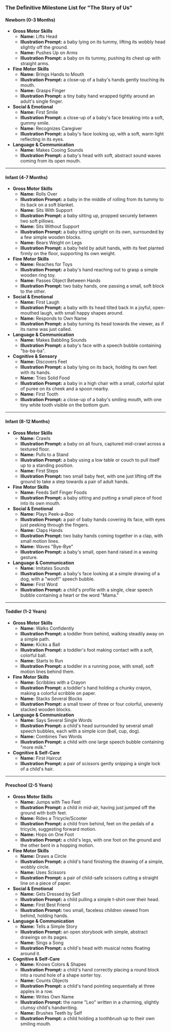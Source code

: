 ### **The Definitive Milestone List for "The Story of Us"**

#### **Newborn (0-3 Months)**

*   **Gross Motor Skills**
    *   **Name:** Lifts Head
    *   **Illustration Prompt:** a baby lying on its tummy, lifting its wobbly head slightly off the ground.
    *   **Name:** Pushes Up on Arms
    *   **Illustration Prompt:** a baby on its tummy, pushing its chest up with straight arms.
*   **Fine Motor Skills**
    *   **Name:** Brings Hands to Mouth
    *   **Illustration Prompt:** a close-up of a baby's hands gently touching its mouth.
    *   **Name:** Grasps Finger
    *   **Illustration Prompt:** a tiny baby hand wrapped tightly around an adult's single finger.
*   **Social & Emotional**
    *   **Name:** First Smile
    *   **Illustration Prompt:** a close-up of a baby's face breaking into a soft, gummy smile.
    *   **Name:** Recognizes Caregiver
    *   **Illustration Prompt:** a baby's face looking up, with a soft, warm light reflecting in its eyes.
*   **Language & Communication**
    *   **Name:** Makes Cooing Sounds
    *   **Illustration Prompt:** a baby's head with soft, abstract sound waves coming from its open mouth.


---

#### **Infant (4-7 Months)**

*   **Gross Motor Skills**
    *   **Name:** Rolls Over
    *   **Illustration Prompt:** a baby in the middle of rolling from its tummy to its back on a soft blanket.
    *   **Name:** Sits With Support
    *   **Illustration Prompt:** a baby sitting up, propped securely between two soft pillows.
    *   **Name:** Sits Without Support
    *   **Illustration Prompt:** a baby sitting upright on its own, surrounded by a few simple wooden blocks.
    *   **Name:** Bears Weight on Legs
    *   **Illustration Prompt:** a baby held by adult hands, with its feet planted firmly on the floor, supporting its own weight.
*   **Fine Motor Skills**
    *   **Name:** Reaches for Toys
    *   **Illustration Prompt:** a baby's hand reaching out to grasp a simple wooden ring toy.
    *   **Name:** Passes Object Between Hands
    *   **Illustration Prompt:** two baby hands, one passing a small, soft block to the other.
*   **Social & Emotional**
    *   **Name:** First Laugh
    *   **Illustration Prompt:** a baby with its head tilted back in a joyful, open-mouthed laugh, with small happy shapes around.
    *   **Name:** Responds to Own Name
    *   **Illustration Prompt:** a baby turning its head towards the viewer, as if its name was just called.
*   **Language & Communication**
    *   **Name:** Makes Babbling Sounds
    *   **Illustration Prompt:** a baby's face with a speech bubble containing "ba-ba-ba".
*   **Cognitive & Sensory**
    *   **Name:** Discovers Feet
    *   **Illustration Prompt:** a baby lying on its back, holding its own feet with its hands.
    *   **Name:** Tries Solid Food
    *   **Illustration Prompt:** a baby in a high chair with a small, colorful splat of puree on its cheek and a spoon nearby.
    *   **Name:** First Tooth
    *   **Illustration Prompt:** a close-up of a baby's smiling mouth, with one tiny white tooth visible on the bottom gum.

---

#### **Infant (8-12 Months)**

*   **Gross Motor Skills**
    *   **Name:** Crawls
    *   **Illustration Prompt:** a baby on all fours, captured mid-crawl across a textured floor.
    *   **Name:** Pulls to a Stand
    *   **Illustration Prompt:** a baby using a low table or couch to pull itself up to a standing position.
    *   **Name:** First Steps
    *   **Illustration Prompt:** two small baby feet, with one just lifting off the ground to take a step towards a pair of adult hands.
*   **Fine Motor Skills**
    *   **Name:** Feeds Self Finger Foods
    *   **Illustration Prompt:** a baby sitting and putting a small piece of food into its own mouth.
*   **Social & Emotional**
    *   **Name:** Plays Peek-a-Boo
    *   **Illustration Prompt:** a pair of baby hands covering its face, with eyes just peeking through the fingers.
    *   **Name:** Claps Hands
    *   **Illustration Prompt:** two baby hands coming together in a clap, with small motion lines.
    *   **Name:** Waves "Bye-Bye"
    *   **Illustration Prompt:** a baby's small, open hand raised in a waving gesture.
*   **Language & Communication**
    *   **Name:** Imitates Sounds
    *   **Illustration Prompt:** a baby's face looking at a simple drawing of a dog, with a "woof!" speech bubble.
    *   **Name:** First Word
    *   **Illustration Prompt:** a child's profile with a single, clear speech bubble containing a heart or the word "Mama."

---

#### **Toddler (1-2 Years)**

*   **Gross Motor Skills**
    *   **Name:** Walks Confidently
    *   **Illustration Prompt:** a toddler from behind, walking steadily away on a simple path.
    *   **Name:** Kicks a Ball
    *   **Illustration Prompt:** a toddler's foot making contact with a soft, colorful ball.
    *   **Name:** Starts to Run
    *   **Illustration Prompt:** a toddler in a running pose, with small, soft motion lines behind them.
*   **Fine Motor Skills**
    *   **Name:** Scribbles with a Crayon
    *   **Illustration Prompt:** a toddler's hand holding a chunky crayon, making a colorful scribble on paper.
    *   **Name:** Stacks Several Blocks
    *   **Illustration Prompt:** a small tower of three or four colorful, unevenly stacked wooden blocks.
*   **Language & Communication**
    *   **Name:** Says Several Single Words
    *   **Illustration Prompt:** a child's head surrounded by several small speech bubbles, each with a simple icon (ball, cup, dog).
    *   **Name:** Combines Two Words
    *   **Illustration Prompt:** a child with one large speech bubble containing "more milk."
*   **Cognitive & Self-Care**
    *   **Name:** First Haircut
    *   **Illustration Prompt:** a pair of scissors gently snipping a single lock of a child's hair.

---

#### **Preschool (2-5 Years)**

*   **Gross Motor Skills**
    *   **Name:** Jumps with Two Feet
    *   **Illustration Prompt:** a child in mid-air, having just jumped off the ground with both feet.
    *   **Name:** Rides a Tricycle/Scooter
    *   **Illustration Prompt:** a child from behind, feet on the pedals of a tricycle, suggesting forward motion.
    *   **Name:** Hops on One Foot
    *   **Illustration Prompt:** a child's legs, with one foot on the ground and the other bent in a hopping motion.
*   **Fine Motor Skills**
    *   **Name:** Draws a Circle
    *   **Illustration Prompt:** a child's hand finishing the drawing of a simple, wobbly circle.
    *   **Name:** Uses Scissors
    *   **Illustration Prompt:** a pair of child-safe scissors cutting a straight line on a piece of paper.
*   **Social & Emotional**
    *   **Name:** Gets Dressed by Self
    *   **Illustration Prompt:** a child pulling a simple t-shirt over their head.
    *   **Name:** First Best Friend
    *   **Illustration Prompt:** two small, faceless children viewed from behind, holding hands.
*   **Language & Communication**
    *   **Name:** Tells a Simple Story
    *   **Illustration Prompt:** an open storybook with simple, abstract drawings on its pages.
    *   **Name:** Sings a Song
    *   **Illustration Prompt:** a child's head with musical notes floating around it.
*   **Cognitive & Self-Care**
    *   **Name:** Knows Colors & Shapes
    *   **Illustration Prompt:** a child's hand correctly placing a round block into a round hole of a shape sorter toy.
    *   **Name:** Counts Objects
    *   **Illustration Prompt:** a child's hand pointing sequentially at three apples in a row.
    *   **Name:** Writes Own Name
    *   **Illustration Prompt:** the name "Leo" written in a charming, slightly clumsy child's handwriting.
    *   **Name:** Brushes Teeth by Self
    *   **Illustration Prompt:** a child holding a toothbrush up to their own smiling mouth.